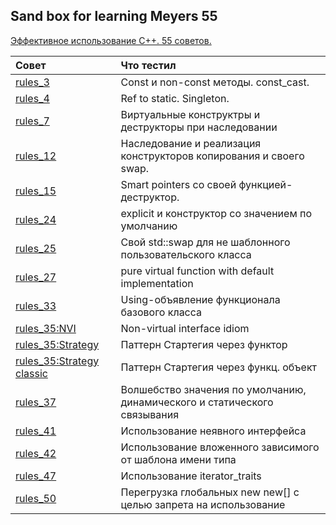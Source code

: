 ## Sand box for learning Meyers 55

[Эффективное использование С++. 55 советов.](https://yadi.sk/i/XnJfbd8Omop9hg)

| Совет  | Что тестил  | 
|:------------- |:--------------- |
| [rules_3](rules_3/) | Const и non-const методы. const_cast. |
| [rules_4](rules_4/) | Ref to static. Singleton. |
| [rules_7](rules_7/) | Виртуальные конструктры и деструкторы при наследовании |
| [rules_12](rules_12/) | Наследование и реализация конструкторов копирования и своего swap. |
| [rules_15](rules_15/) | Smart pointers со своей функцией-деструктор. |
| [rules_24](rules_24/) | explicit и конструктор со значением по умолчанию |
| [rules_25](rules_25/) | Свой std::swap для не шаблонного пользовательского класса |
| [rules_27](rules_27/) | pure virtual function with default implementation |
| [rules_33](rules_33/) | Using-объявление функционала базового класса |
| [rules_35:NVI](rules_35/NVI.h) | Non-virtual interface idiom |
| [rules_35:Strategy](rules_35/strategy.h) | Паттерн Стартегия через функтор |
| [rules_35:Strategy classic](rules_35/strategy_classic.h) | Паттерн Стартегия через функц. объект |
| [rules_37](rules_37) | Волшебство значения по умолчанию, динамического и статического связывания |
| [rules_41](rules_41) | Использование неявного интерфейса |
| [rules_42](rules_42) | Использование вложенного зависимого от шаблона имени типа |
| [rules_47](rules_47) | Использование iterator_traits |
| [rules_50](rules_50) | Перегрузка глобальных new new[] с целью запрета на использование |
